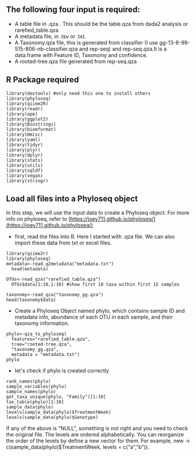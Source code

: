 ## The following four input is required:

- A table file in .qza . This should be the table.qza from dada2 analysis or rarefied_table.qza
- A metadata file, in .tsv or .txt.
- A Taxonomy.qza file, this is generated from classifier (I use gg-13-8-99-515-806-nb-classifier.qza and rep-seq) and rep-seq.qza.It is a data.frame with Feature ID, Taxonomy and confidence.
- A rooted-tree.qza file generated from rep-seq.qza

## R Package required
```
library(devtools) #only need this one to install others
library(phyloseq) 
library(qiime2R) 
library(readr) 
library(ape) 
library(ggplot2) 
library(Biostrings) 
library(biomformat) 
library(Hmisc) 
library(yaml) 
library(tidyr) 
library(plyr) 
library(dplyr) 
library(stats) 
library(utils) 
library(sqldf) 
library(vegan) 
library(stringr)
```
## Load all files into a Phyloseq object
In this step, we will use the input data to create a Phyloseq object. For more info on phyloseq, refer to [https://joey711.github.io/phyloseq/](https://joey711.github.io/phyloseq/)

- first, read the files into R. Here I started with .qza file. We can also import these data from txt or excel files. 
```
library(qiime2r)
library(phyloseq)
metadata<-read_q2metadata("metadata.txt")
  head(metadata)

OTUs<-read_qza("rarefied_table.qza")
  OTUs$data[1:10,1:10] #show first 10 taxa within first 15 samples

taxonomy<-read_qza("taxonomy_gg.qza")
head(taxonomy$data)
```

- Create a Phyloseq Object named phylo, which contains sample ID and metadata info, abundance of each OTU in each sample, and their taxonomy information.

```
phylo<-qza_to_phyloseq(
  features="rarefied_table.qza",
  tree="rooted-tree.qza",
  "taxonomy_gg.qza",
  metadata = "metadata.txt")
phylo
```

- let's check if phylo is created correctly
```
rank_names(phylo) 
sample_variables(phylo)
sample_names(phylo)
get_taxa_unique(phylo, "Family")[1:10]
tax_table(phylo)[1:10] 
sample_data(phylo)
levels(sample_data(phylo)$TreatmentWeek)
levels(sample_data(phylo)$Genotype)
```
If any of the above is "NULL", something is not right and you need to check the original file. 
The levels are ordered alphabetically. You can reorganize the order of the levels by define a new vector for them. For example, new -> c(sample_data(phylo)$TreatmentWeek, levels = c("a","b")).

